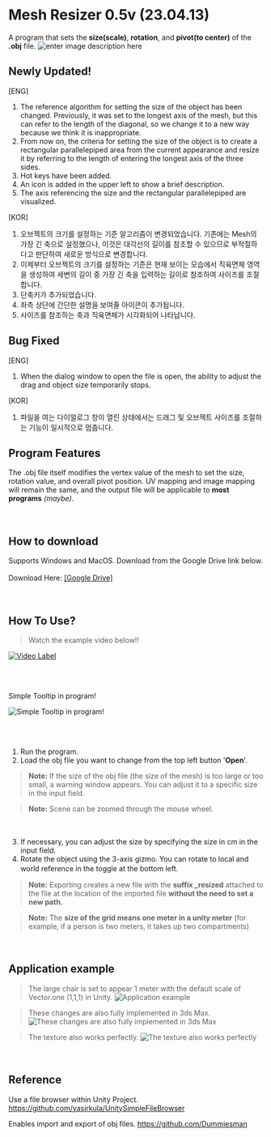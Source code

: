 # Mesh Resizer 0.5v (23.04.13)


A program that sets the **size(scale)**, **rotation**, and **pivot(to center)** of the **.obj** file.
![enter image description here](https://drive.google.com/uc?export=view&id=1AvBUYeZucwIweaQgKIsBp79vtq-S4DcU)

## Newly Updated!

[ENG]
1. The reference algorithm for setting the size of the object has been changed. Previously, it was set to the longest axis of the mesh, but this can refer to the length of the diagonal, so we change it to a new way because we think it is inappropriate.
2. From now on, the criteria for setting the size of the object is to create a rectangular parallelepiped area from the current appearance and resize it by referring to the length of entering the longest axis of the three sides.
3. Hot keys have been added.
4. An icon is added in the upper left to show a brief description.
5. The axis referencing the size and the rectangular parallelepiped are visualized.

[KOR]
1. 오브젝트의 크기를 설정하는 기준 알고리즘이 변경되었습니다. 기존에는 Mesh의 가장 긴 축으로 설정했으나, 이것은 대각선의 길이를 참조할 수 있으므로 부적절하다고 판단하여 새로운 방식으로 변경합니다.
2. 이제부터 오브젝트의 크기를 설정하는 기준은 현재 보이는 모습에서 직육면체 영역을 생성하여 세변의 길이 중 가장 긴 축을 입력하는 길이로 참조하여 사이즈를 조절합니다.
3. 단축키가 추가되었습니다.
4. 좌측 상단에 간단한 설명을 보여줄 아이콘이 추가됩니다.
5. 사이즈를 참조하는 축과 직육면체가 시각화되어 나타납니다.

## Bug Fixed

[ENG]
1. When the dialog window to open the file is open, the ability to adjust the drag and object size temporarily stops.

[KOR]
1. 파일을 여는 다이얼로그 창이 열린 상태에서는 드래그 및 오브젝트 사이즈를 조절하는 기능이 일시적으로 멈춥니다.

## Program Features

The .obj file itself modifies the vertex value of the mesh to set the size, rotation value, and overall pivot position.
UV mapping and image mapping will remain the same, and the output file will be applicable to **most programs**  *(maybe)*.

ㅤ

## How to download
Supports Windows and MacOS. Download from the Google Drive link below.
</br></br>
Download Here: [\[Google Drive\]](https://drive.google.com/drive/folders/1255flaD3pOOSMzXRwbupYDtUh8jRuuCM?usp=sharing)



ㅤ

## How To Use?

> Watch the example video below!!

[![Video Label](https://img.youtube.com/vi/dsj9x4qgeqQ/0.jpg)](https://youtu.be/dsj9x4qgeqQ)

</br></br>

Simple Tooltip in program!

![Simple Tooltip in program!](https://drive.google.com/uc?export=view&id=1iY3dwi4EG0wm4tyUhremVVYJob810wTo)

</br></br>

1. Run the program.  
2. Load the obj file you want to change from the top left button '**Open**'.
>  **Note:** If the size of the obj file (the size of the mesh) is too large or too small, a warning window appears. You can adjust it to a specific size in the input field.

>  **Note:** Scene can be zoomed through the mouse wheel.

ㅤ

3. If necessary, you can adjust the size by specifying the size in cm in the input field.
4. Rotate the object using the 3-axis gizmo. You can rotate to local and world reference in the toggle at the bottom left.
ㅤ
ㅤ

>  **Note:** Exporting creates a new file with the **suffix _resized** attached to the file at the location of the imported file **without the need to set a new path.**

>  **Note:** The **size of the grid means one meter in a unity meter** (for example, if a person is two meters, it takes up two compartments)

ㅤ

## Application example
> The large chair is set to appear 1 meter with the default scale of Vector.one (1,1,1) in Unity.
![Application example](https://drive.google.com/uc?id=1uR2ZJV-Lq8RLUFLhmIawyBd21O0TGRza)

> These changes are also fully implemented in 3ds Max.
![These changes are also fully implemented in 3ds Max](https://drive.google.com/uc?id=1vz0LRepQJGgpjDebLMGo34-4gGf9dmtE)

> The texture also works perfectly.
![The texture also works perfectly](https://drive.google.com/uc?export=view&id=1pA4GnLoJ5HTSD_CHjUC0PApmGkhaTQVZ)

ㅤ

## Reference

Use a file browser within Unity Project.
https://github.com/yasirkula/UnitySimpleFileBrowser

Enables import and export of obj files.
https://github.com/Dummiesman

